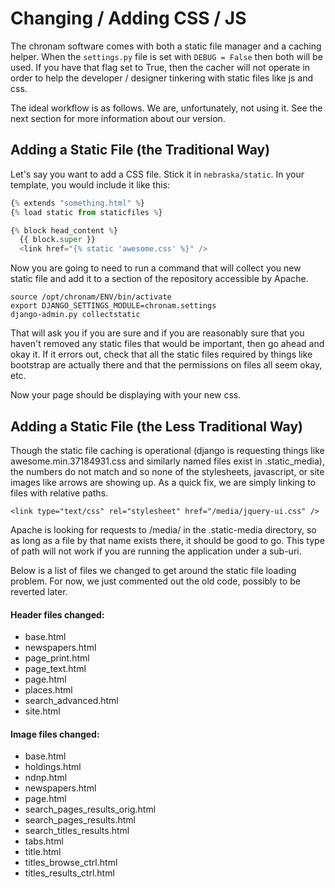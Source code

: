 Changing / Adding CSS / JS
=================

The chronam software comes with both a static file manager and a caching helper.  When the `settings.py` file is set with `DEBUG = False` then both will be used.  If you have that flag set to True, then the cacher will not operate in order to help the developer / designer tinkering with static files like js and css.

The ideal workflow is as follows.  We are, unfortunately, not using it.  See the next section for more information about our version.

Adding a Static File (the Traditional Way)
----------------

Let's say you want to add a CSS file.  Stick it in `nebraska/static`.  In your template, you would include it like this:

```python
{% extends "something.html" %}
{% load static from staticfiles %}

{% block head_content %}
  {{ block.super }}
  <link href="{% static 'awesome.css' %}" />

```

Now you are going to need to run a command that will collect you new static file and add it to a section of the repository accessible by Apache.

```
source /opt/chronam/ENV/bin/activate
export DJANGO_SETTINGS_MODULE=chronam.settings
django-admin.py collectstatic
```

That will ask you if you are sure and if you are reasonably sure that you haven't removed any static files that would be important, then go ahead and okay it.  If it errors out, check that all the static files required by things like bootstrap are actually there and that the permissions on files all seem okay, etc.

Now your page should be displaying with your new css.

Adding a Static File (the Less Traditional Way)
-----------------

Though the static file caching is operational (django is requesting things like awesome.min.37184931.css and similarly named files exist in .static_media), the numbers do not match and so none of the stylesheets, javascript, or site images like arrows are showing up.  As a quick fix, we are simply linking to files with relative paths.

```
<link type="text/css" rel="stylesheet" href="/media/jquery-ui.css" />
```

Apache is looking for requests to /media/ in the .static-media directory, so as long as a file by that name exists there, it should be good to go.  This type of path will not work if you are running the application under a sub-uri.

Below is a list of files we changed to get around the static file loading problem. For now, we just commented out the old code, possibly to be reverted later. 

#### Header files changed:

* base.html
* newspapers.html
* page_print.html
* page_text.html
* page.html
* places.html
* search_advanced.html
* site.html


#### Image files changed:

* base.html
* holdings.html
* ndnp.html
* newspapers.html
* page.html
* search_pages_results_orig.html
* search_pages_results.html
* search_titles_results.html
* tabs.html
* title.html
* titles_browse_ctrl.html
* titles_results_ctrl.html

